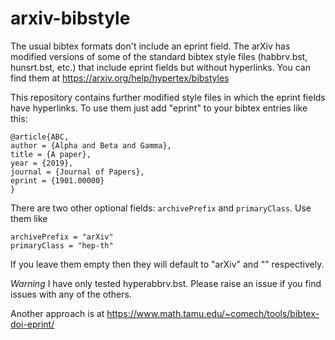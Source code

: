 # arxiv-bibstyle
The usual bibtex formats don't include an eprint field.
The arXiv has modified versions of some of the standard bibtex style files (habbrv.bst, hunsrt.bst, etc.) that include eprint fields but without hyperlinks.  You can find them at
https://arxiv.org/help/hypertex/bibstyles

This repository contains further modified style files in which the eprint fields have hyperlinks.  To use them just add "eprint" to your bibtex entries like this:
```
@article{ABC,
author = {Alpha and Beta and Gamma},
title = {A paper},
year = {2019},
journal = {Journal of Papers},
eprint = {1901.00000}
}
```

There are two other optional fields:  `archivePrefix` and `primaryClass`. Use them like
```
archivePrefix = "arXiv"
primaryClass = "hep-th"
```
If you leave them empty then they will default to "arXiv" and "" respectively.

*Warning* I have only tested hyperabbrv.bst.  Please raise an issue if you find issues
 with any of the others.

Another approach is at https://www.math.tamu.edu/~comech/tools/bibtex-doi-eprint/
